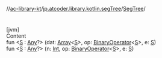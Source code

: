 //[ac-library-kt](../../index.md)/[jp.atcoder.library.kotlin.segTree](../index.md)/[SegTree](index.md)/[<init>](-init-.md)



# <init>  
[jvm]  
Content  
fun <[S](index.md) : [Any](https://kotlinlang.org/api/latest/jvm/stdlib/kotlin/-any/index.html)?> [<init>](-init-.md)(dat: [Array](https://kotlinlang.org/api/latest/jvm/stdlib/kotlin/-array/index.html)<[S](index.md)>, op: [BinaryOperator](https://docs.oracle.com/javase/8/docs/api/java/util/function/BinaryOperator.html)<[S](index.md)>, e: [S](index.md))  
fun <[S](index.md) : [Any](https://kotlinlang.org/api/latest/jvm/stdlib/kotlin/-any/index.html)?> [<init>](-init-.md)(n: [Int](https://kotlinlang.org/api/latest/jvm/stdlib/kotlin/-int/index.html), op: [BinaryOperator](https://docs.oracle.com/javase/8/docs/api/java/util/function/BinaryOperator.html)<[S](index.md)>, e: [S](index.md))  



